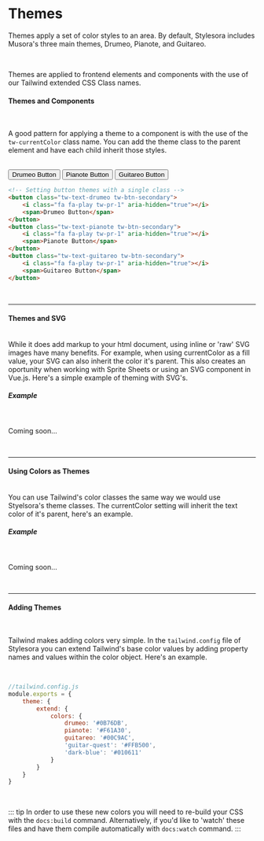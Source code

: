 # Themes

Themes apply a set of color styles to an area. By default, Stylesora includes Musora's three main themes, Drumeo, Pianote, and Guitareo.

<br>

Themes are applied to frontend elements and components with the use of our Tailwind extended CSS Class names. 

#### Themes and Components
<br>

A good pattern for applying a theme to a component is with the use of the `tw-currentColor` class name. You can add the theme class to the parent
element and have each child inherit those styles. 
<br>
<br>

<button class="tw-text-drumeo tw-btn-secondary">
    <i class="fa fa-play tw-pr-1" aria-hidden="true"></i>
    <span>Drumeo Button</span>
</button>
<button class="tw-text-pianote tw-btn-secondary">
    <i class="fa fa-play tw-pr-1" aria-hidden="true"></i>   
    <span>Pianote Button</span>
</button>
<button class="tw-text-guitareo tw-btn-secondary">
    <i class="fa fa-play tw-pr-1" aria-hidden="true"></i>
    <span>Guitareo Button</span>
</button>

```html
<!-- Setting button themes with a single class -->
<button class="tw-text-drumeo tw-btn-secondary">
    <i class="fa fa-play tw-pr-1" aria-hidden="true"></i>
    <span>Drumeo Button</span>
</button>
<button class="tw-text-pianote tw-btn-secondary">
    <i class="fa fa-play tw-pr-1" aria-hidden="true"></i>   
    <span>Pianote Button</span>
</button>
<button class="tw-text-guitareo tw-btn-secondary">
    <i class="fa fa-play tw-pr-1" aria-hidden="true"></i>
    <span>Guitareo Button</span>
</button>
```

<br><hr>

#### Themes and SVG
<br>
While it does add markup to your html document, using inline or 'raw' SVG images have many benefits. For example, when using currentColor as a fill
value, your SVG can also inherit the color it's parent. This also creates an oportunity when working with Sprite Sheets or using an SVG component in
Vue.js. Here's a simple example of theming with SVG's. 
<br>

##### Example
<br>

Coming soon...

<br><hr>

#### Using Colors as Themes
<br>
You can use Tailwind's color classes the same way we would use Styelsora's theme classes. The currentColor setting will inherit the text color of it's
parent, here's an example. 
<br>

##### Example
<br>

Coming soon...

<br><hr>

#### Adding Themes
<br>

Tailwind makes adding colors very simple. In the ``tailwind.config`` file of Stylesora you can extend Tailwind's base color values by adding 
property names and values within the color object. Here's an example.

<br>

```js
//tailwind.config.js
module.exports = {
    theme: {
        extend: {
            colors: {
                drumeo: '#0B76DB',
                pianote: '#F61A30',
                guitareo: '#00C9AC',
                'guitar-quest': '#FFB500',
                'dark-blue': '#010611'
            }
        }
    }
}
```

<br>

::: tip
In order to use these new colors you will need to re-build your CSS with the ``docs:build`` command. Alternatively, if you'd like 
to 'watch' these files and have them compile automatically with ``docs:watch`` command. 
:::